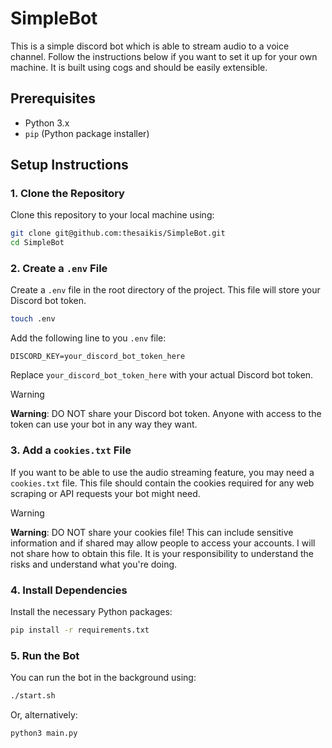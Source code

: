 # SimpleBot
This is a simple discord bot which is able to stream audio to a voice channel. Follow the instructions below if you want to set it up for your own machine. It is built using cogs and should be easily extensible.

## Prerequisites

- Python 3.x
- `pip` (Python package installer)

## Setup Instructions

### 1. Clone the Repository
Clone this repository to your local machine using:

```bash
git clone git@github.com:thesaikis/SimpleBot.git
cd SimpleBot
```

### 2. Create a `.env` File

Create a `.env` file in the root directory of the project. This file will store your Discord bot token.
```bash
touch .env
```

Add the following line to you `.env` file:
```
DISCORD_KEY=your_discord_bot_token_here
```
Replace `your_discord_bot_token_here` with your actual Discord bot token.

> [!WARNING]
> __Warning__: DO NOT share your Discord bot token. Anyone with access to the token can use your bot in any way they want.

### 3. Add a `cookies.txt` File

If you want to be able to use the audio streaming feature, you may need a `cookies.txt` file. This file should contain the cookies required for any web scraping or API requests your bot might need.

> [!WARNING]
> __Warning__: DO NOT share your cookies file! This can include sensitive information and if shared may allow people to access your accounts. I will not share how to obtain this file. It is your responsibility to understand the risks and understand what you're doing.

### 4. Install Dependencies
Install the necessary Python packages:
```bash
pip install -r requirements.txt
```

### 5. Run the Bot
You can run the bot in the background using:
```bash
./start.sh
```

Or, alternatively:
```bash
python3 main.py
```

